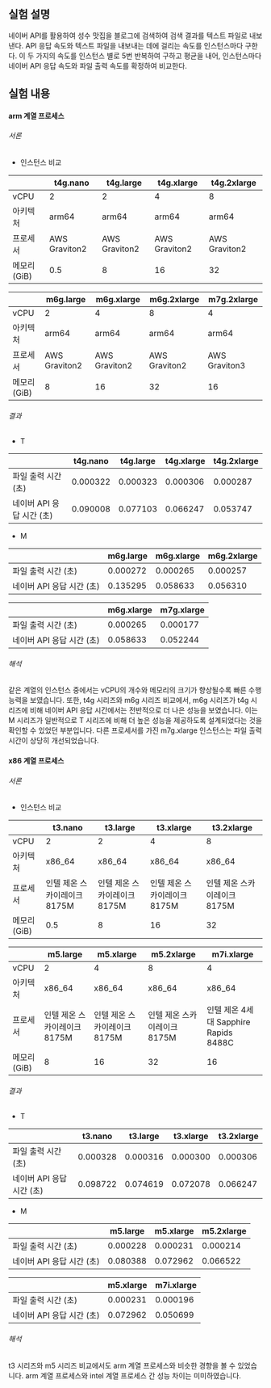 ## 실험 설명
네이버 API를 활용하여 성수 맛집을 블로그에 검색하여 검색 결과를 텍스트 파일로 내보낸다. API 응답 속도와 텍스트 파일을 내보내는 데에 걸리는 속도를 인스턴스마다 구한다. 이 두 가지의 속도를 인스턴스 별로 5번 반복하여 구하고 평균을 내어, 인스턴스마다 네이버 API 응답 속도와 파일 출력 속도를 확정하여 비교한다.
## 실험 내용
#### arm 계열 프로세스
###### 서론
- 인스턴스 비교

|                         | t4g.nano   | t4g.large  | t4g.xlarge | t4g.2xlarge |
|-------------------------|-----------|-----------|-----------|------------|
| vCPU     | 2  | 2  | 4 | 8 |
| 아키텍처 | arm64  | arm64  | arm64  | arm64 |
| 프로세서 |  AWS Graviton2  | AWS Graviton2  | AWS Graviton2  | AWS Graviton2 |
|   메모리(GiB)   | 0.5  | 8  | 16  | 32  |

|                         | m6g.large   | m6g.xlarge  | m6g.2xlarge | m7g.2xlarge |
|-------------------------|-----------|-----------|-----------|-----------|
| vCPU     | 2  | 4  | 8 | 4 |
| 아키텍처 | arm64  | arm64  | arm64  | arm64 |
| 프로세서 | AWS Graviton2  | AWS Graviton2  | AWS Graviton2  | AWS Graviton3  |
|   메모리(GiB)   | 8  | 16  | 32  | 16  |


###### 결과
- T

|                         | t4g.nano  | t4g.large | t4g.xlarge | t4g.2xlarge |
|-------------------------|-----------|-----------|------------|-------------|
| 파일 출력 시간 (초)     | 0.000322  | 0.000323  | 0.000306   | 0.000287    |
| 네이버 API 응답 시간 (초) | 0.090008  | 0.077103  | 0.066247   | 0.053747    |

- M

|                         | m6g.large | m6g.xlarge | m6g.2xlarge |
|-------------------------|-----------|------------|-------------|
| 파일 출력 시간 (초)     | 0.000272  | 0.000265   | 0.000257    |
| 네이버 API 응답 시간 (초) | 0.135295  | 0.058633   | 0.056310    |

|                         | m6g.xlarge | m7g.xlarge |
|-------------------------|------------|------------|
| 파일 출력 시간 (초)     | 0.000265   | 0.000177   |
| 네이버 API 응답 시간 (초) | 0.058633   | 0.052244   |
###### 해석
같은 계열의 인스턴스 중에서는 vCPU의 개수와 메모리의 크기가 향상될수록 빠른 수행 능력을 보였습니다.
또한, t4g 시리즈와 m6g 시리즈 비교에서, m6g 시리즈가 t4g 시리즈에 비해 네이버 API 응답 시간에서는 전반적으로 더 나은 성능을 보였습니다.
이는 M 시리즈가 일반적으로 T 시리즈에 비해 더 높은 성능을 제공하도록 설계되었다는 것을 확인할 수 있었던 부분입니다. 
다른 프로세서를 가진 m7g.xlarge 인스턴스는 파일 출력 시간이 상당히 개선되었습니다.


#### x86 계열 프로세스 
###### 서론
- 인스턴스 비교

|                         | t3.nano   | t3.large  | t3.xlarge | t3.2xlarge |
|-------------------------|-----------|-----------|-----------|------------|
| vCPU     | 2  | 2  | 4 | 8 |
| 아키텍처 | x86_64  | x86_64  | x86_64  | x86_64 |
| 프로세서 |  인텔 제온 스카이레이크 8175M | 인텔 제온 스카이레이크 8175M  | 인텔 제온 스카이레이크 8175M  | 인텔 제온 스카이레이크 8175M |
|   메모리(GiB)   | 0.5  | 8  | 16  | 32  |

|                         | m5.large   | m5.xlarge  | m5.2xlarge | m7i.xlarge |
|-------------------------|-----------|-----------|-----------|-----------|
| vCPU     | 2  | 4  | 8 | 4 |
| 아키텍처 | x86_64  | x86_64  | x86_64  | x86_64  |
| 프로세서 |  인텔 제온 스카이레이크 8175M  | 인텔 제온 스카이레이크 8175M  | 인텔 제온 스카이레이크 8175M  | 인텔 제온 4세대 Sapphire Rapids 8488C |
|   메모리(GiB)   | 8  | 16  | 32  | 16  |
###### 결과
- T

|                         | t3.nano   | t3.large  | t3.xlarge | t3.2xlarge |
|-------------------------|-----------|-----------|-----------|------------|
| 파일 출력 시간 (초)     | 0.000328  | 0.000316  | 0.000300  | 0.000306   |
| 네이버 API 응답 시간 (초) | 0.098722  | 0.074619  | 0.072078  | 0.066247    |

- M

|                         | m5.large  | m5.xlarge | m5.2xlarge |
|-------------------------|-----------|-----------|------------|
| 파일 출력 시간 (초)     | 0.000228  | 0.000231  | 0.000214   |
| 네이버 API 응답 시간 (초) | 0.080388  | 0.072962  | 0.066522   |


|                         | m5.xlarge | m7i.xlarge |
|-------------------------|------------|-----------|
| 파일 출력 시간 (초)     | 0.000231  | 0.000196   |
| 네이버 API 응답 시간 (초) | 0.072962  | 0.050699   |

###### 해석
t3 시리즈와 m5 시리즈 비교에서도 arm 계열 프로세스와 비슷한 경향을 볼 수 있었습니다.
arm 계열 프로세스와 intel 계열 프로세스 간 성능 차이는 미미하였습니다.